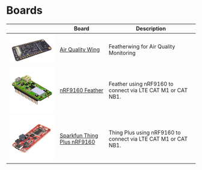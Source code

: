 # Boards

|                                                                | Board                                     | Description                                                    |
| -------------------------------------------------------------- | ----------------------------------------- | -------------------------------------------------------------- |
| [![Air Quality Wing][aqw]][aqw-intro]                          | [Air Quality Wing][aqw-intro]             | Featherwing for Air Quality Monitoring                         |
| [![nRF9160 Feather][fw]][fw-intro]                             | [nRF9160 Feather][fw-intro]               | Feather using nRF9160 to connect via LTE CAT M1 or CAT NB1.    |
| [![Sparkfun Thing Plus nRF9160][thing-plus-image]][thing-plus] | [Sparkfun Thing Plus nRF9160][thing-plus] | Thing Plus using nRF9160 to connect via LTE CAT M1 or CAT NB1. |

[aqw]: img/air-quality-wing/aqw-board-x200.jpg
[aqw-intro]: ./air-quality-wing/index.md

[fw]: img/nrf91-feather-v31-headers-x200.png
[fw-intro]: ./nrf9160-getting-started.md

[thing-plus-image]: img/sparkfun_thing_plus_nrf9160.jpeg
[thing-plus]: https://www.sparkfun.com/products/17354?utm_source=sendfox&utm_medium=email&utm_campaign=nrf9160-thing-plus